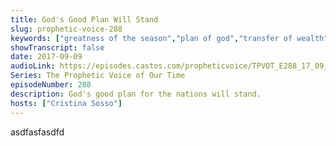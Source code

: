 ```yaml
---
title: God's Good Plan Will Stand
slug: prophetic-voice-288
keywords: ["greatness of the season","plan of god","transfer of wealth"]
showTranscript: false
date: 2017-09-09
audioLink: https://episodes.castos.com/propheticvoice/TPVOT_E288_17_09_09-10_God%27s_Good_Plan_Will_Stand.mp3
Series: The Prophetic Voice of Our Time
episodeNumber: 288
description: God's good plan for the nations will stand.
hosts: ["Cristina Sosso"]
---
```

asdfasfasdfd
